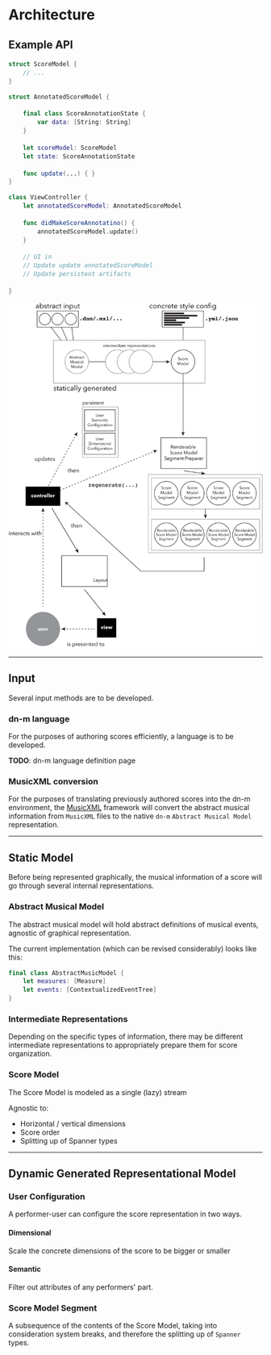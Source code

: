 # Architecture

## Example API

```Swift
struct ScoreModel {
	// ...
}
```

```Swift
struct AnnotatedScoreModel {
	
	final class ScoreAnnotationState {
		var data: [String: String]
	}

	let scoreModel: ScoreModel
	let state: ScoreAnnotationState

	func update(...) { }
}

```

```Swift
class ViewController {
	let annotatedScoreModel: AnnotatedScoreModel

	func didMakeScoreAnnotatino() {
		annotatedScoreModel.update()
	}

	// UI in
	// Update update annotatedScoreModel
	// Update persistent artifacts
	
}
```

![Architecture](img/architecture.png)

---

## Input

Several input methods are to be developed.

### dn-m language

For the purposes of authoring scores efficiently, a language is to be developed.

**TODO**: dn-m language definition page

### MusicXML conversion

For the purposes of translating previously authored scores into the dn-m environment, the [MusicXML](https://github.com/dn-m/MusicXML) framework will convert the abstract musical information from `MusicXML` files to the native `dn-m` `Abstract Musical Model` representation.

---

## Static Model

Before being represented graphically, the musical information of a score will go through several internal representations.

### Abstract Musical Model

The abstract musical model will hold abstract definitions of musical events, agnostic of graphical representation.

The current implementation (which can be revised considerably) looks like this:

```Swift
final class AbstractMusicModel {
	let measures: [Measure]
	let events: [ContextualizedEventTree]
}
```

### Intermediate Representations

Depending on the specific types of information, there may be different intermediate representations to appropriately prepare them for score organization.

### Score Model

The Score Model is modeled as a single (lazy) stream

Agnostic to:
- Horizontal / vertical dimensions
- Score order
- Splitting up of Spanner types

---

## Dynamic Generated Representational Model

### User Configuration

A performer-user can configure the score representation in two ways.

#### Dimensional

Scale the concrete dimensions of the score to be bigger or smaller

#### Semantic

Filter out attributes of any performers' part.

### Score Model Segment

A subsequence of the contents of the Score Model, taking into consideration system breaks, and therefore the splitting up of `Spanner` types.
